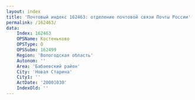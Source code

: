 ```yaml
---
layout: index
title: 'Почтовый индекс 162463: отделение почтовой связи Почты России'
permalink: /162463/
data:
    Index: 162463
    OPSName: Костеньково
    OPSType: О
    OPSSubm: 162499
    Region: 'Вологодская область'
    Autonom: ''
    Area: 'Бабаевский район'
    City: 'Новая Старина'
    City1: ''
    ActDate: '20001030'
    IndexOld: ''
---
```

